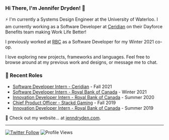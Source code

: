 ### Hi There, I'm Jennifer Dryden! 👋

⚡ I'm currently a Systems Design Engineer at the University of Waterloo. 
I am currently working as a Software Developer at [Ceridian](https://www.ceridian.com) on their Dayforce Benefits team making Work Life Better! 

I previously worked at [RBC](https://www.rbc.com/about-rbc.html) as a Software Developer for my Winter 2021 co-op.

I love exploring new projects, frameworks and languages. Feel free to browse around at my previous work and designs, or message me to chat.

### 📝 Recent Roles

<!-- writing starts -->
* [Software Developer Intern - Ceridian](https://www.ceridian.com) - Fall 2021
* [Software Developer Intern - Royal Bank of Canada](https://www.rbc.com/about-rbc.html) - Winter 2021
* [Innovation Developer Intern - Royal Bank of Canada](https://www.rbc.com/about-rbc.html) - Summer 2020
* [Chief Product Officer - Stackd Gaming](https://www.stackd.gg/) - Fall 2019
* [Innovation Developer Intern - Royal Bank of Canada](https://www.rbc.com/about-rbc.html) - Summer 2019
<!-- writing ends -->

🚀 Check out my website... at [jenndryden.com](https://www.jenndryden.com/).

---

[![Twitter Follow](https://img.shields.io/twitter/follow/jenndryden?label=Follow&style=social)](https://twitter.com/jenndryden) ![Profile Views](https://gpvc.arturio.dev/jenndryden)
